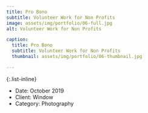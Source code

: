 ```yaml
---
title: Pro Bono
subtitle: Volunteer Work for Non Profits
image: assets/img/portfolio/06-full.jpg
alt: Volunteer Work for Non Profits

caption:
  title: Pro Bono
  subtitle: Volunteer Work for Non Profits
  thumbnail: assets/img/portfolio/06-thumbnail.jpg

---
```

{:.list-inline}
- Date: October 2019
- Client: Window
- Category: Photography

